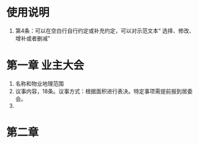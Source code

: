 # 使用说明
1. 第4条：可以在空白行自行约定或补充约定，可以对示范文本“ 选择、修改、增补或者删减”

# 第一章 业主大会
1. 名称和物业地理范围
2. 议事内容，18条。议事方式：根据面积进行表决。特定事项需提前报到居委会。
3. 

# 第二章 
